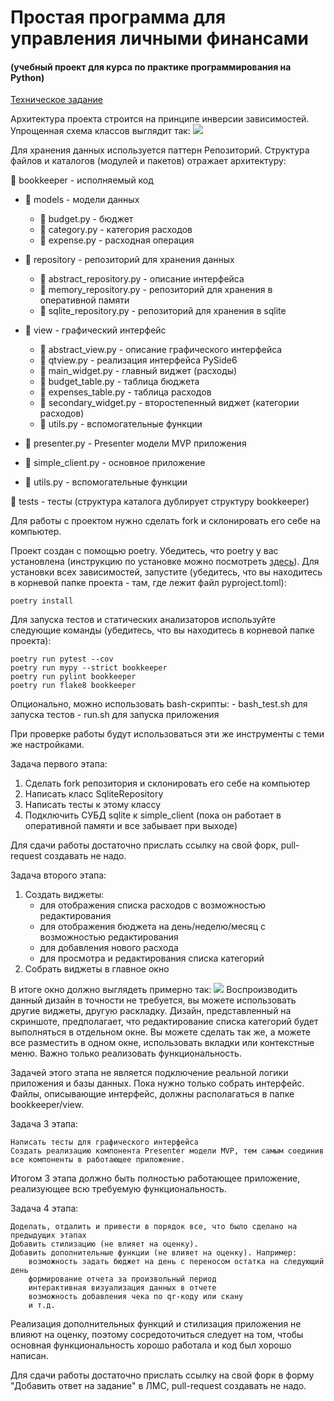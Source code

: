 # Простая программа для управления личными финансами
#### (учебный проект для курса по практике программирования на Python)

[Техническое задание](specification.md)

Архитектура проекта строится на принципе инверсии зависимостей. Упрощенная схема
классов выглядит так:
![](structure.png)

Для хранения данных используется паттерн Репозиторий. Структура файлов
и каталогов (модулей и пакетов) отражает архитектуру:

📁 bookkeeper - исполняемый код 

- 📁 models - модели данных

    - 📄 budget.py - бюджет
    - 📄 category.py - категория расходов
    - 📄 expense.py - расходная операция
- 📁 repository - репозиторий для хранения данных

    - 📄 abstract_repository.py - описание интерфейса
    - 📄 memory_repository.py - репозиторий для хранения в оперативной памяти
    - 📄 sqlite_repository.py - репозиторий для хранения в sqlite
- 📁 view - графический интерфейс

    - 📄 abstract_view.py - описание графического интерфейса
    - 📄 qtview.py - реализация интерфейса PySide6
    - 📄 main_widget.py - главный виджет (расходы)
    - 📄 budget_table.py - таблица бюджета
    - 📄 expenses_table.py - таблица расходов
    - 📄 secondary_widget.py - второстепенный виджет (категории расходов)
    - 📄 utils.py - вспомогательные функции
- 📄 presenter.py - Presenter модели MVP приложения
- 📄 simple_client.py - основное приложение
- 📄 utils.py - вспомогательные функции

📁 tests - тесты (структура каталога дублирует структуру bookkeeper)

Для работы с проектом нужно сделать fork и склонировать его себе на компьютер.

Проект создан с помощью poetry. Убедитесь, что poetry у вас установлена
(инструкцию по установке можно посмотреть [здесь](https://python-poetry.org/docs/)).
Для установки всех зависимостей, запустите (убедитесь, что вы находитесь
в корневой папке проекта - там, где лежит файл pyproject.toml):

```commandline
poetry install
```

Для запуска тестов и статических анализаторов используйте следующие команды (убедитесь, 
что вы находитесь в корневой папке проекта):
```commandline
poetry run pytest --cov
poetry run mypy --strict bookkeeper
poetry run pylint bookkeeper
poetry run flake8 bookkeeper
```

Опционально, можно использовать bash-скрипты:
    - bash_test.sh для запуска тестов
    - run.sh для запуска приложения

При проверке работы будут использоваться эти же инструменты с теми же настройками.

Задача первого этапа:
1. Сделать fork репозитория и склонировать его себе на компьютер
2. Написать класс SqliteRepository
3. Написать тесты к этому классу
4. Подключить СУБД sqlite к simple_client (пока он работает в оперативной памяти и все забывает при выходе)

Для сдачи работы достаточно прислать ссылку на свой форк, pull-request создавать 
не надо.

Задача второго этапа:
1. Создать виджеты:
   - для отображения списка расходов с возможностью редактирования
   - для отображения бюджета на день/неделю/месяц с возможностью редактирования
   - для добавления нового расхода
   - для просмотра и редактирования списка категорий
2. Собрать виджеты в главное окно

В итоге окно должно выглядеть примерно так:
![](screenshot.png)
Воспроизводить данный дизайн в точности не требуется, вы можете использовать другие
виджеты, другую раскладку. Дизайн, представленный на скриншоте, предполагает, что 
редактирование списка категорий будет выполняться в отдельном окне. Вы можете
сделать так же, а можете все разместить в одном окне, использовать вкладки
или контекстные меню. Важно только реализовать функциональность.

Задачей этого этапа не является подключение реальной логики приложения и базы
данных. Пока нужно только собрать интерфейс. Файлы, описывающие интерфейс,
должны располагаться в папке bookkeeper/view.

Задача 3 этапа:

    Написать тесты для графического интерфейса
    Создать реализацию компонента Presenter модели MVP, тем самым соединив все компоненты в работающее приложение.

Итогом 3 этапа должно быть полностью работающее приложение, реализующее всю требуемую функциональность.

Задача 4 этапа:

    Доделать, отдалить и привести в порядок все, что было сделано на предыдущих этапах
    Добавить стилизацию (не влияет на оценку).
    Добавить дополнительные функции (не влияет на оценку). Например:
        возможность задать бюджет на день с переносом остатка на следующий день
        формирование отчета за произвольный период
        интерактивная визуализация данных в отчете
        возможность добавления чека по qr-коду или скану
        и т.д.

Реализация дополнительных функций и стилизация приложения не влияют на оценку, поэтому сосредоточиться следует на том, чтобы основная функциональность хорошо работала и код был хорошо написан.

Для сдачи работы достаточно прислать ссылку на свой форк в форму "Добавить ответ на задание" в ЛМС, pull-request создавать не надо.
